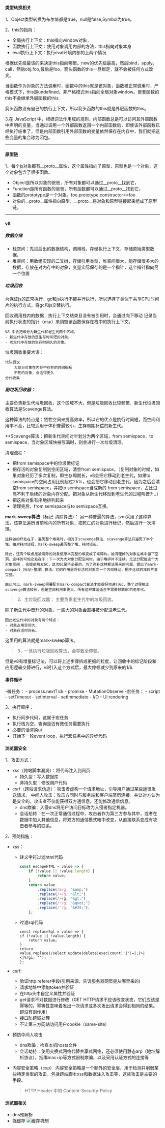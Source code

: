 #### 类型转换相关 #####
1、Object类型转换为布尔值都是true，null是false,Symbol为true。

2、this的指向：
- 全局执行上下文：this指向window对象，
- 函数执行上下文：使用对象调用内部的方法，this指向对象本身
- eval执行上下文：执行eval环境内部的上两个情况

根据优先级最该的来决定this指向哪里。new的优先级最高，然后bind，apply，call，然后obj.foo,最后是foo，箭头函数的this一旦绑定，就不会被任何方式改变。

当函数作为对象的方法调用时，函数中的this就是该对象，函数被正常调用时，严格模式下，this是undefined，非严格模式this指向全局对象window。嵌套函数的this不会继承外层函数的this.

箭头函数没有自己的执行上下文，所以箭头函数的this就是外层函数的this。

3.在 JavaScript 中，根据词法作用域的规则，内部函数总是可以访问其外部函数中声明的变量，当通过调用一个外部函数返回一个内部函数后，即使该外部函数已经执行结束了，但是内部函数引用外部函数的变量依然保存在内存中，我们就把这些变量的集合称为闭包。
***
#### 原型链 ####
1、每个js对象都有__proto__属性，这个属性指向了原型，原型也是一个对象，这个对象包含了很多函数。
- Object是所以对象的爸爸，所有对象都可以通过__proto__找到它，
- Function是所有函数的爸爸，所有函数都可以通过__proto__找到它，
- 函数的prototype是一个对象。foo.prototype.constructor==foo
- 对象的__proto__属性指向原型，__proto__将对象和原型链接起来组成了原型链。
***
#### v8 ####

##### 数据存储 #####
- 栈空间：先进后出的数据结构，调用栈，存储执行上下文，存储原始类型数据。
- 堆空间：用数组实现的二叉树，存储引用类型，堆空间很大，能存储很多大的数据，存放在对内存中的对象，变量实际保存的是一个指针，这个指针指向另一个位置

##### 垃圾回收 #####
为保证js的正常执行，gc和js执行不能并行执行，所以选择了类似于共享CPU时间片的执行方式，将gc和js交替执行。 

回收调用栈内的数据：执行上下文结束且没有被引用时，会通过向下移动 记录当前执行状态的指针（esp）来销毁该函数保存在栈中的执行上下文。

    V8 中会把堆分为新生代和老生代两个区域，
    - 新生代中存放的是生存时间短的对象，
    - 老生代中存放的生存时间久的对象。

垃圾回收重要术语：

    代际假说
        大部分对象在内存中存在的时间很短
        不死的对象，会活得更久
    分代收集
##### 副垃圾回收器：

主要负责新生代垃圾回收，这个区域不大，但是垃圾回收比较频繁，新生代垃圾回收算法是Scavenge算法。

这种算法的特点是：牺牲空间来提高效率，所以它的优点是执行时间短，而空间利用率不高，比较适用于体积普遍较小，生存周期补偿的新生代。

**Scavenge算法：把新生代空间对半划分为两个区域，from semispace，to semispace，当对象区域快被写满时，则会进行一次垃圾清理。

清理流程：
- 把from semispace中的垃圾做标记
- 把存活的对象复制到空闲区域，清空from semispace，（复制对象的时候，如果对象经历了多次复制，即生存周期长，v8会把它移动到老生代，如果to semispace的空间占用比例超过25%，也会把它移动到老生代，因为之后会清空from semispace，并把to semispace当成新的 from semispace，占比过高不利于后续的对象内存分配。把对象从新生代移动到老生代的过程叫晋升。）
- 把这些对象有序地排列起来
- 清理完后，from semispace与to semispace互换。

**mark-sweep算法**（标记-清除算法）：
    另一种普遍的算法，jvm采用了这种算法，该算法遍历当前堆内的所有对象，把死亡的对象进行标记，然后进行一次清理。
    
    这样做的坏处在于，遍历整个堆耗时，相对于scavenge算法，scavenge算法只遍历了半个堆，相对耗时较短，mark-sweep遍历整个堆，耗时较长。
    
    除此，还有个缺点是被清除的对象使原本完整的堆变成了堆碎片。被清理掉的对象在堆中留下空洞，这样的可怕之处在于：下一次为大对象分配空间时，由于堆碎片不连续，无法分配给这个大对象空间 ，会提前触发GC，这次GC是不必要的，为了弥补这种算法带来的问题，提出了mark-compact（标记-整理）算法。它的作用是将存活的对象向一个方向移动，把不连续的堆碎片变完整。
    
    由此可见，mark-sweep需要配合mark-compact算法才能很好地进行GC，整个过程相比scavenge算法较长，但是空间利用率更大，所有这种算法适合不需要频繁GC的老年代。
>2、主垃圾回收器：
主要负责老生代中的垃圾回收。

除了新生代中晋升的对象，一些大的对象会直接被分配进老生代。

    因此老生代中的对象有两个特点：
    - 对象占用空间大，
    - 对象存活时间长。

这里用的算法就是mark-sweep算法。

>3、一旦执行垃圾回收算法，会导致全停顿。

但是v8有增量标记法，可以将上述步骤拆成更细的粒度，让回收中的标记阶段和应用逻辑交替进行，v8引入这个方式后，最大停顿减少到原来的1/6.
#### 事件循环 ####
-微任务：
    - process.nextTick
    - promise
    - MutationObserve
-宏任务：
    - script
    - setTimeout
    - setInterval
    - setImmediate
    - I/O
    - UI rendering

3、执行顺序：
- 执行同步代码，这属于宏任务
- 执行栈为空，查询是否有微任务需要执行
- 必要的话渲染ui
- 开始下一轮event loop，执行宏任务中的异步代码

#### 浏览器安全 ####
1、攻击方式：
- xss（跨站脚本漏洞）：将代码注入到网页
    - 持久型：写入数据库
    - 非持久型：修改用户代码
- csrf（跨站请求伪造）：攻击者虚构一个请求地址，引导用户通过某些途径发送请求。
中间人攻击：攻击方同时与服务端和客户端简历连接，并让对方认为是安全的。攻击者不仅能获得双方通信息，还能修改通信信息。
    - dns欺骗：入侵dns将用户访问目标改为入侵者指定机器。
    - 会话劫持：在一次正常通信过程中，攻击者作为第三方参与其中，或者在数据中加入其他信息，将双方的通信模式暗中改变，从直接联系变成有攻击者参与的联系。

2、预防措施：
- xss：
  - 转义字符过滤html代码
    ```javascript
    const escapeHTML = value => {
        if (!value || !value.length) {
            return value;
        }
        return value
            .replace(/&/g, "&amp;")
            .replace(/</g, "&lt;")
            .replace(/>/g, "&gt;")
            .replace(/"/g, "&quot;")
            .replace(/'/g, "&#39;");
        };
    ```
  - 过滤sql代码
    ```
    const replaceSql = value => {
    if (!value || !value.length) {
        return value;
    }
    return value.replace(/select|update|delete|exec|count|'|"|=|;|>|<|%/gi, "");
    };
    ```
- csrf:
    - 验证http referer字段(引用来源，告诉服务器网页是从哪里来的)
    - 请求地址中添加token并验证
    - 在http头中自定义属性并验证
    - get请求不对数据进行修改（GET HTTP请求不应该改变状态，它们应该是幂等的。幂等性意味着发出一次请求或多次发出请求会得到相同的结果。即没有副作用）
    - 接口防跨域处理
    - 不让第三方网站访问用户cookie（same-site）
- 预防中间人攻击
    - dns欺骗：检查本机hosts文件
    - 会话劫持：使用交换式网络代替共享式网络，还必须使用静态arp（地址解析协议），捆绑mac+ip等方式限制欺骗，以及采用认证方式的连接等
- 内容安全策略（csp）
    内容安全策略是一个额外的安全层，用于检测并削弱某些特定类型的攻击，包括跨站脚本xss和数据注入攻击等，这些攻击是主要的手段。
    > <meta http-equiv="Content-Security-Policy">

    > HTTP Header 中的 Content-Security-Policy

#### 浏览器相关 ####
- dns预解析
- 强缓存
![缓存机制](https://github.com/feng842268973/note/tree/master/src/images/cache.jpg)